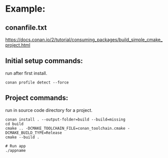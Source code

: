 # Example:
## conanfile.txt
https://docs.conan.io/2/tutorial/consuming_packages/build_simple_cmake_project.html

## Initial setup commands:
run after first install.
```
conan profile detect --force
```

## Project commands:
run in source code directory for a project.
```
conan install . --output-folder=build --build=missing
cd build
cmake .. -DCMAKE_TOOLCHAIN_FILE=conan_toolchain.cmake -DCMAKE_BUILD_TYPE=Release
cmake --build .

# Run app
./appname
```
